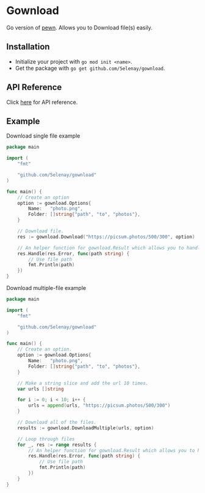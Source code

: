 # Gownload

Go version of [pewn](https://github.com/5elenay/pewn). Allows you to Download file(s) easily.

## Installation

- Initialize your project with `go mod init <name>`.
- Get the package with `go get github.com/5elenay/gownload`.

## API Reference

Click [here](https://pkg.go.dev/github.com/5elenay/gownload@v0.2.0) for API reference.

## Example

Download single file example

```go
package main

import (
    "fmt"

    "github.com/5elenay/gownload"
)

func main() {
    // Create an option
    option := gownload.Options{
        Name:   "photo.png",
        Folder: []string{"path", "to", "photos"},
    }

    // Download file.
    res := gownload.Download("https://picsum.photos/500/300", option)

    // An helper function for gownload.Result which allows you to handle result and error easily.
    res.Handle(res.Error, func(path string) {
        // Use file path
        fmt.Println(path)
    })
}
```

Download multiple-file example

```go
package main

import (
    "fmt"

    "github.com/5elenay/gownload"
)

func main() {
    // Create an option.
    option := gownload.Options{
        Name:   "photo.png",
        Folder: []string{"path", "to", "photos"},
    }

    // Make a string slice and add the url 10 times.
    var urls []string

    for i := 0; i < 10; i++ {
        urls = append(urls, "https://picsum.photos/500/300")
    }

    // Download all of the files.
    results := gownload.DownloadMultiple(urls, option)

    // Loop through files
    for _, res := range results {
        // An helper function for gownload.Result which allows you to handle result and error easily.
        res.Handle(res.Error, func(path string) {
            // Use file path
            fmt.Println(path)
        })
    }
}

```
